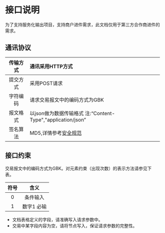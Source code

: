 # 接口说明

为了支持服务化输出项目，支持商户进件需求，此文档仅用于第三方合作商进件的需求。

## 通讯协议

| 传输方式 | 通讯采用HTTP方式 |
| :---: | :--- |
| 提交方式 | 采用POST请求 |
| 字符编码 | 请求交易报文中的编码方式为GBK |
| 报文格式 | 以json做为数据传输格式 注:“Content-Type","application/json” |
| 签名算法 | MD5,详情参考[安全规范](/mercRegist/safety-standard.md) |

## 接口约束

交易报文中的编码方式为GBK。对元素约束（出现次数）的表示方法请参见下表。

| **符号** | **含义** |
| :---: | :---: |
| 0 | 条件输入 |
| 1 | 数字1 必输 |

* 文档表格定义的字段，请准确写入请求参数中。
* 交易中某字段内容为空，请将节点写入，保证请求参数的完整性。



